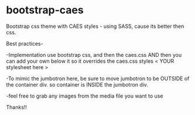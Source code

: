 bootstrap-caes
==============

Bootstrap css theme with CAES styles - using SASS, cause its better then css.


Best practices-

-Implementation
use bootstrap css, and then the caes.css AND then you can add your own below it so it overrides the caes.css styles
    <link href="css/bootstrap.min.css" rel="stylesheet">
    <link href="css/caes.css" rel="stylesheet">
    < YOUR stylesheet here >

-To mimic the jumbotron here, be sure to move jumbotron to be OUTSIDE of the container div. so container is INSIDE the jumbotron div.

-feel free to grab any images from the media file you want to use

Thanks!!
